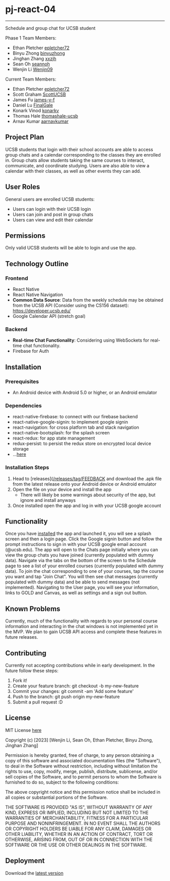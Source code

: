 # pj-react-04

-----
Schedule and group chat for UCSB student

Phase 1 Team Members:

* Ethan Pletcher
  [epletcher72](<https://github.com/epletcher72>)
* Binyu Zhong
  [binyuzhong](<https://github.com/binyuzhong>)
* Jinghan Zhang
  [xxzjh](<https://github.com/xxzjh>)
* Sean Oh
  [seannoh](<https://github.com/seannoh>)
* Wenjin Li
  [Wenjin09](<https://github.com/Wenjin09>)

Current Team Members:

* Ethan Pletcher
  [epletcher72](<https://github.com/epletcher72>)
* Scott Graham
  [ScottUCSB](<https://github.com/ScottUCSB>)
* James Fu
  [james-y-f](<https://github.com/james-y-f>)
* Daniel Lu
  [FinalGale](<https://github.com/FinalGale>)
* Konark Vinod
  [konarkv](<https://github.com/konarkv>)
* Thomas Hale
  [thomashale-ucsb](<https://github.com/thomashale-ucsb>)
* Arnav Kumar
  [aarnavkumar](<https://github.com/aarnavkumar>)

## Project Plan

UCSB students that login with their school accounts are able to access group chats and a calendar corresponding to the classes they are enrolled in. Group chats allow students taking the same courses to interact, communicate, and coordinate studying. Users are also able to view a calendar with their classes, as well as other events they can add.

## User Roles

General users are enrolled UCSB students:

* Users can login with their UCSB login
* Users can join and post in group chats
* Users can view and edit their calendar

## Permissions

Only valid UCSB students will be able to login and use the app.

## Technology Outline

### Frontend

* React Native
* React Native Navigation
* **Common Data Source**: Data from the weekly schedule may be obtained from the UCSB API (Consider using the CS156 dataset): <https://developer.ucsb.edu/>
* Google Calendar API (stretch goal)

### Backend

* **Real-time Chat Functionality**: Considering using WebSockets for real-time chat functionality.
* Firebase for Auth

## Installation

### Prerequisites

* An Android device with Android 5.0 or higher, or an Android emulator

### Dependencies

* react-native-firebase: to connect with our firebase backend
* react-native-google-signin: to implement google signin
* react-navigation: for cross platform tab and stack navigation
* react-native-bootsplash: for the splash screen
* react-redux: for app state management
* redux-persist: to persist the redux store on encrypted local device storage
* ...[here](/blob/main/package.json)

### Installation Steps

1. Head to [releases]([/releases/tag/FEEDBACK](https://github.com/ucsb-cs148-w24/coral/releases/tag/FEEDBACK) and download the .apk file from the latest release onto your Android device or Android emulator
2. Open the file on your device and install the app
    * There will likely be some warnings about security of the app, but ignore and install anyways
3. Once installed open the app and log in with your UCSB google account

## Functionality

Once you have [installed](/blob/main/README.md#installation) the app and launched it, you will see a splash screen and then a login page. Click the Google signin button and follow the prompt instructions to sign in with your UCSB google email account (@ucsb.edu). The app will open to the Chats page initially where you can view the group chats you have joined (currently populated with dummy data). Navigate via the tabs on the bottom of the screen to the Schedule page to see a list of your enrolled courses (currently populated with dummy data). To join the chat corresponding to one of your courses, tap the course you want and tap "Join Chat". You will then see chat messages (currently populated with dummy data) and be able to send messages (not implemented). Navigating to the User page, you will see your information, links to GOLD and Canvas, as well as settings and a sign out button.

## Known Problems

Currently, much of the functionality with regards to your personal course information and interacting in the chat windows is not implemented yet in the MVP. We plan to gain UCSB API access and complete these features in future releases.

## Contributing

Currently not accepting contributions while in early development. In the future follow these steps:

1. Fork it!
2. Create your feature branch: git checkout -b my-new-feature
3. Commit your changes: git commit -am 'Add some feature'
4. Push to the branch: git push origin my-new-feature
5. Submit a pull request :D

## License

MIT License [here](/blob/main/LICENSE.md)

Copyright (c) [2023] [Wenjin Li, Sean Oh, Ethan Pletcher, Binyu Zhong, Jinghan Zhang]

Permission is hereby granted, free of charge, to any person obtaining a copy
of this software and associated documentation files (the "Software"), to deal
in the Software without restriction, including without limitation the rights
to use, copy, modify, merge, publish, distribute, sublicense, and/or sell
copies of the Software, and to permit persons to whom the Software is
furnished to do so, subject to the following conditions:

The above copyright notice and this permission notice shall be included in all
copies or substantial portions of the Software.

THE SOFTWARE IS PROVIDED "AS IS", WITHOUT WARRANTY OF ANY KIND, EXPRESS OR
IMPLIED, INCLUDING BUT NOT LIMITED TO THE WARRANTIES OF MERCHANTABILITY,
FITNESS FOR A PARTICULAR PURPOSE AND NONINFRINGEMENT. IN NO EVENT SHALL THE
AUTHORS OR COPYRIGHT HOLDERS BE LIABLE FOR ANY CLAIM, DAMAGES OR OTHER
LIABILITY, WHETHER IN AN ACTION OF CONTRACT, TORT OR OTHERWISE, ARISING FROM,
OUT OF OR IN CONNECTION WITH THE SOFTWARE OR THE USE OR OTHER DEALINGS IN THE
SOFTWARE.

## Deployment

Download the [latest version](https://github.com/ucsb-cs148-w24/coral/releases/tag/v0.1.0)
